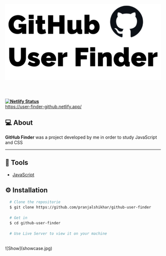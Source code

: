 <h1 align="center">
  <img src="./img/gitfinder.png">
</h1>

<br><br>
**[![Netlify Status](https://api.netlify.com/api/v1/badges/d6db502a-8a6c-4c9b-824d-0de47d468d6f/deploy-status)](https://app.netlify.com/sites/user-finder-github/deploys)**
<br>
https://user-finder-github.netlify.app/

## :computer: About 
**GitHub Finder** was a project developed by me in order to study JavaScript and CSS





---

## :hammer: Tools
- [JavaScript](https://www.javascript.com/)

## :gear: Installation
```bash
  # Clone the repositorie
  $ git clone https://github.com/pranjalshikhar/github-user-finder

  # Get in
  $ cd github-user-finder

  # Use Live Server to view it on your machine
```
<br>
![Show](showcase.jpg)
